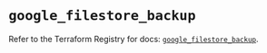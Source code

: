 # `google_filestore_backup`

Refer to the Terraform Registry for docs: [`google_filestore_backup`](https://registry.terraform.io/providers/hashicorp/google-beta/5.22.0/docs/resources/google_filestore_backup).
